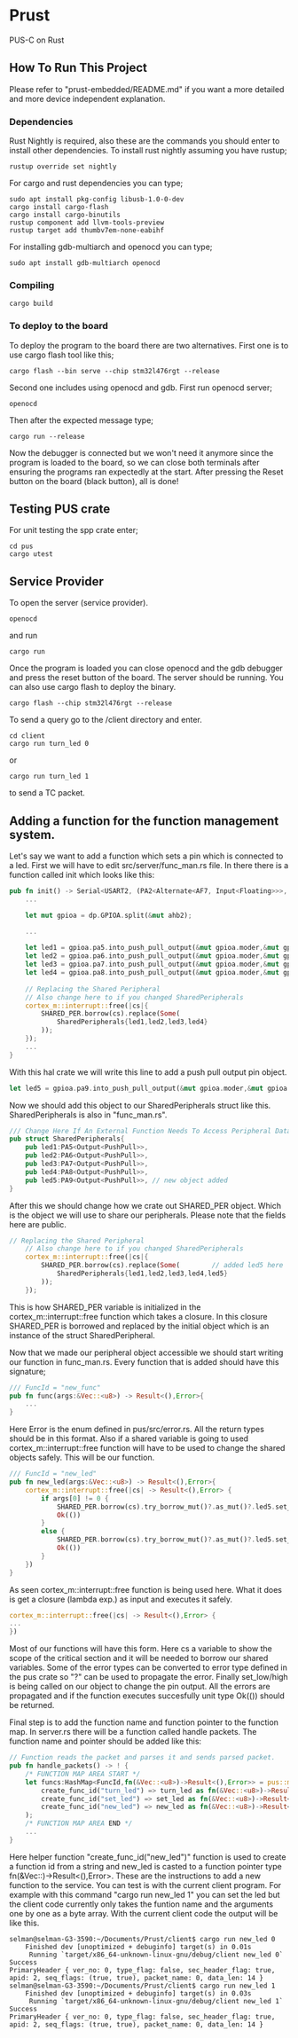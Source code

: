# Prust
PUS-C on Rust

## How To Run This Project
Please refer to "prust-embedded/README.md" if you want a more detailed and more device independent explanation.
### Dependencies
Rust Nightly is required, also these are the commands you should enter to install other dependencies.
To install rust nightly assuming you have rustup;
```
rustup override set nightly
```
For cargo and rust dependencies you can type;
```
sudo apt install pkg-config libusb-1.0-0-dev
cargo install cargo-flash
cargo install cargo-binutils
rustup component add llvm-tools-preview
rustup target add thumbv7em-none-eabihf
```
For installing gdb-multiarch and openocd you can type;
```
sudo apt install gdb-multiarch openocd
```
### Compiling
```
cargo build
```
### To deploy to the board
To deploy the program to the board there are two alternatives.
First one is to use cargo flash tool like this;
```
cargo flash --bin serve --chip stm32l476rgt --release
```
Second one includes using openocd and gdb. First run openocd server;
```
openocd
```
Then after the expected message type;
```
cargo run --release
```
Now the debugger is connected but we won't need it anymore since the program is loaded to the board, so we can close both terminals after ensuring
the programs ran expectedly at the start. After pressing the Reset button on the board (black button), all is done!

## Testing PUS crate
For unit testing the spp crate enter;
```
cd pus
cargo utest

```
## Service Provider
To open the server (service provider). 
 ```
 openocd
 ```
 and run
 ```
 cargo run
 ```
Once the program is loaded you can close openocd and the gdb debugger and press the reset button of the board. The
server should be running. You can also use cargo flash to deploy the binary. 
```
cargo flash --chip stm32l476rgt --release
```
To send a query go to the /client directory and enter.  
```
cd client
cargo run turn_led 0
```
or
```
cargo run turn_led 1
```
to send a TC packet.

## Adding a function for the function management system.
Let's say we want to add a function which sets a pin which is connected to a led.
First we will have to edit src/server/func_man.rs file. In there there is a function called init which looks like this:

```rust
pub fn init() -> Serial<USART2, (PA2<Alternate<AF7, Input<Floating>>>, PA3<Alternate<AF7, Input<Floating>>>)>{
    ...

    let mut gpioa = dp.GPIOA.split(&mut ahb2);

    ...
    
    let led1 = gpioa.pa5.into_push_pull_output(&mut gpioa.moder,&mut gpioa.otyper);
    let led2 = gpioa.pa6.into_push_pull_output(&mut gpioa.moder,&mut gpioa.otyper);
    let led3 = gpioa.pa7.into_push_pull_output(&mut gpioa.moder,&mut gpioa.otyper);
    let led4 = gpioa.pa8.into_push_pull_output(&mut gpioa.moder,&mut gpioa.otyper);
    
    // Replacing the Shared Peripheral
    // Also change here to if you changed SharedPeripherals
    cortex_m::interrupt::free(|cs|{
        SHARED_PER.borrow(cs).replace(Some(
            SharedPeripherals{led1,led2,led3,led4}
        ));
    });
    ...
}
```
With this hal crate we will write this line to add a push pull output pin object.
```rust
let led5 = gpioa.pa9.into_push_pull_output(&mut gpioa.moder,&mut gpioa.otyper);
```
Now we should add this object to our SharedPeripherals struct like this. SharedPeripherals is also in "func_man.rs".
```rust
/// Change Here If An External Function Needs To Access Peripheral Data
pub struct SharedPeripherals{
    pub led1:PA5<Output<PushPull>>,
    pub led2:PA6<Output<PushPull>>,
    pub led3:PA7<Output<PushPull>>,
    pub led4:PA8<Output<PushPull>>,
    pub led5:PA9<Output<PushPull>>, // new object added
} 
```
After this we should change how we crate out SHARED_PER object. Which is the object we will use to share our peripherals. Please note that the fields here are public.

```rust
// Replacing the Shared Peripheral
    // Also change here to if you changed SharedPeripherals
    cortex_m::interrupt::free(|cs|{
        SHARED_PER.borrow(cs).replace(Some(        // added led5 here
            SharedPeripherals{led1,led2,led3,led4,led5}
        ));
    });
```
This is how SHARED_PER variable is initialized in the cortex_m::interrupt::free function which takes a closure. In this closure SHARED_PER is borrowed and replaced by the initial object which is an instance of the struct SharedPeripheral.  

Now that we made our peripheral object accessible we should start writing our function in func_man.rs.
Every function that is added should have this signature;
```rust
/// FuncId = "new_func"
pub fn func(args:&Vec::<u8>) -> Result<(),Error>{
    ...
}
```
Here Error is the enum defined in pus/src/error.rs. All the return types should be in this format.
Also if a shared variable is going to used cortex_m::interrupt::free function will have to be used to change the shared objects safely.
This will be our function.
```rust
/// FuncId = "new_led"
pub fn new_led(args:&Vec::<u8>) -> Result<(),Error>{
    cortex_m::interrupt::free(|cs| -> Result<(),Error> {
        if args[0] != 0 {
            SHARED_PER.borrow(cs).try_borrow_mut()?.as_mut()?.led5.set_high()?;
            Ok(())
        }
        else {
            SHARED_PER.borrow(cs).try_borrow_mut()?.as_mut()?.led5.set_low()?;
            Ok(())
        } 
    })
}
```
As seen cortex_m::interrupt::free function is being used here. What it does is get a closure (lambda exp.) as input and executes it safely.
```rust
cortex_m::interrupt::free(|cs| -> Result<(),Error> {
...
})
```
Most of our functions will have this form. Here cs a variable to show the scope of the critical section and it will be needed to borrow our shared variables.
Some of the error types can be converted to error type defined in the pus crate so "?" can be used to propagate the error. Finally set_low/high is being called on our object to change the pin output. All the errors are propagated and if the function executes succesfully unit type Ok(()) should be returned.   

Final step is to add the function name and function pointer to the function map. In server.rs there will be a function called handle packets.
The function name and pointer should be added like this:
``` rust
// Function reads the packet and parses it and sends parsed packet.
pub fn handle_packets() -> ! {
    /* FUNCTION MAP AREA START */ 
    let funcs:HashMap<FuncId,fn(&Vec::<u8>)->Result<(),Error>> = pus::map!(
        create_func_id("turn_led") => turn_led as fn(&Vec::<u8>)->Result<(),Error>,
        create_func_id("set_led") => set_led as fn(&Vec::<u8>)->Result<(),Error>,
        create_func_id("new_led") => new_led as fn(&Vec::<u8>)->Result<(),Error> // new line here
    );
    /* FUNCTION MAP AREA END */
    ...
}

``` 
Here helper function "create_func_id("new_led")" function is used to create a function id from a string and new_led is casted to a function pointer type
fn(&Vec::<u8>)->Result<(),Error>.
These are the instructions to add a new function to the service. You can test is with the current client program. For example with this command "cargo run new_led 1" you can set the led but the client code currently only takes the funtion name and the arguments one by one as a byte array. With the current client code the output will be like this.
```
selman@selman-G3-3590:~/Documents/Prust/client$ cargo run new_led 0
    Finished dev [unoptimized + debuginfo] target(s) in 0.01s
     Running `target/x86_64-unknown-linux-gnu/debug/client new_led 0`
Success
PrimaryHeader { ver_no: 0, type_flag: false, sec_header_flag: true, apid: 2, seq_flags: (true, true), packet_name: 0, data_len: 14 }
selman@selman-G3-3590:~/Documents/Prust/client$ cargo run new_led 1
    Finished dev [unoptimized + debuginfo] target(s) in 0.03s
     Running `target/x86_64-unknown-linux-gnu/debug/client new_led 1`
Success
PrimaryHeader { ver_no: 0, type_flag: false, sec_header_flag: true, apid: 2, seq_flags: (true, true), packet_name: 0, data_len: 14 }
```